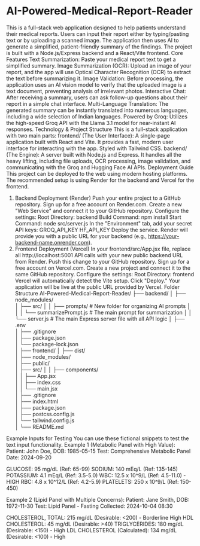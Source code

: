 # AI-Powered-Medical-Report-Reader
This is a full-stack web application designed to help patients understand their medical reports. Users can input their report either by typing/pasting text or by uploading a scanned image. The application then uses AI to generate a simplified, patient-friendly summary of the findings.
The project is built with a Node.js/Express backend and a React/Vite frontend.
Core Features
Text Summarization: Paste your medical report text to get a simplified summary.
Image Summarization (OCR): Upload an image of your report, and the app will use Optical Character Recognition (OCR) to extract the text before summarizing it.
Image Validation: Before processing, the application uses an AI vision model to verify that the uploaded image is a text document, preventing analysis of irrelevant photos.
Interactive Chat: After receiving a summary, users can ask follow-up questions about their report in a simple chat interface.
Multi-Language Translation: The generated summary can be instantly translated into numerous languages, including a wide selection of Indian languages.
Powered by Groq: Utilizes the high-speed Groq API with the Llama 3.1 model for near-instant AI responses.
Technology & Project Structure
This is a full-stack application with two main parts:
frontend/ (The User Interface): A single-page application built with React and Vite. It provides a fast, modern user interface for interacting with the app. Styled with Tailwind CSS.
backend/ (The Engine): A server built with Node.js and Express. It handles all the heavy lifting, including file uploads, OCR processing, image validation, and communicating with the Groq and Hugging Face AI APIs.
Deployment Guide
This project can be deployed to the web using modern hosting platforms. The recommended setup is using Render for the backend and Vercel for the frontend.
1. Backend Deployment (Render)
Push your entire project to a GitHub repository.
Sign up for a free account on Render.com.
Create a new "Web Service" and connect it to your GitHub repository.
Configure the settings:
Root Directory: backend
Build Command: npm install
Start Command: node src/server.js
In the "Environment" tab, add your secret API keys:
GROQ_API_KEY
HF_API_KEY
Deploy the service. Render will provide you with a public URL for your backend (e.g., https://your-backend-name.onrender.com).
2. Frontend Deployment (Vercel)
In your frontend/src/App.jsx file, replace all http://localhost:5001 API calls with your new public backend URL from Render.
Push this change to your GitHub repository.
Sign up for a free account on Vercel.com.
Create a new project and connect it to the same GitHub repository.
Configure the settings:
Root Directory: frontend
Vercel will automatically detect the Vite setup. Click "Deploy."
Your application will be live at the public URL provided by Vercel.
Folder Structure
AI-Powered-Medical-Report-Reader/
├── backend/
│   ├── node_modules/       
│   ├── src/
│   │   ├── prompts/          # New folder for organizing AI prompts
│   │   │   └── summarizePrompt.js # The main prompt for summarization
│   │   └── server.js       # The main Express server file with all API logic
│   ├── .env                
│   ├── .gitignore          
│   ├── package.json        
│   └── package-lock.json   
│
├── frontend/
│   ├── dist/               
│   ├── node_modules/       
│   ├── public/             
│   ├── src/
│   │   ├── components/     
│   │   ├── App.jsx         
│   │   ├── index.css       
│   │   └── main.jsx        
│   ├── .gitignore          
│   ├── index.html          
│   ├── package.json        
│   ├── postcss.config.js   
│   └── tailwind.config.js  
│
└── README.md


Example Inputs for Testing
You can use these fictional snippets to test the text input functionality.
Example 1 (Metabolic Panel with High Value):
Patient: John Doe, DOB: 1985-05-15
Test: Comprehensive Metabolic Panel
Date: 2024-09-20

GLUCOSE: 95 mg/dL (Ref: 65-99)
SODIUM: 140 mEq/L (Ref: 135-145)
POTASSIUM: 4.1 mEq/L (Ref: 3.5-5.0)
WBC: 12.5 x 10^9/L (Ref: 4.5-11.0) - HIGH
RBC: 4.8 x 10^12/L (Ref: 4.2-5.9)
PLATELETS: 250 x 10^9/L (Ref: 150-450)


Example 2 (Lipid Panel with Multiple Concerns):
Patient: Jane Smith, DOB: 1972-11-30
Test: Lipid Panel - Fasting
Collected: 2024-10-04 08:30

CHOLESTEROL, TOTAL: 215 mg/dL (Desirable: <200) - Borderline High
HDL CHOLESTEROL: 45 mg/dL (Desirable: >40)
TRIGLYCERIDES: 180 mg/dL (Desirable: <150) - High
LDL CHOLESTEROL (Calculated): 134 mg/dL (Desirable: <100) - High


